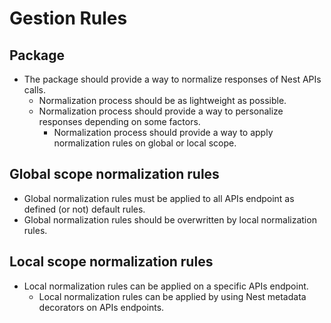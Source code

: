 # Gestion Rules

## Package

- The package should provide a way to normalize responses of Nest APIs calls.
  - Normalization process should be as lightweight as possible.
  - Normalization process should provide a way to personalize responses depending on some factors.
    - Normalization process should provide a way to apply normalization rules on global or local scope.

## Global scope normalization rules

- Global normalization rules must be applied to all APIs endpoint as defined (or not) default rules.
- Global normalization rules should be overwritten by local normalization rules.

## Local scope normalization rules

- Local normalization rules can be applied on a specific APIs endpoint.
  - Local normalization rules can be applied by using Nest metadata decorators on APIs endpoints.
